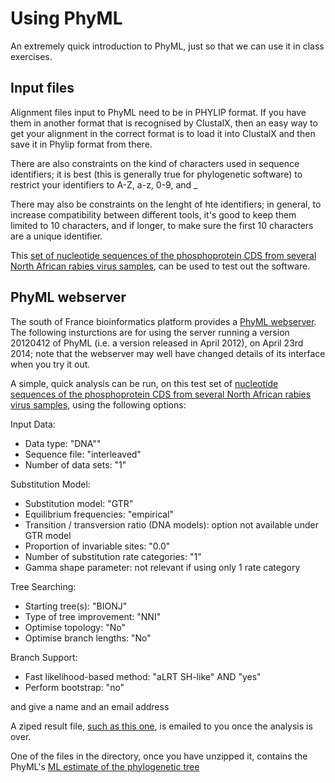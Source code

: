 # Using PhyML

An extremely quick introduction to PhyML, just so that we can use it in class exercises.

## Input files

Alignment files input to PhyML need to be in PHYLIP format. If you have them in another format that is recognised by ClustalX, then an easy way to get your alignment in the correct format is to load it into ClustalX and then save it in Phylip format from there.

There are also constraints on the kind of characters used in sequence identifiers; it is best (this is generally true for phylogenetic software) to restrict your identifiers to A-Z, a-z, 0-9, and _

There may also be constraints on the lenght of hte identifiers; in general, to increase compatibility between different tools, it's good to keep them limited to 10 characters, and if longer, to make sure the first 10 characters are a unique identifier.

This [set of nucleotide sequences of the phosphoprotein CDS from several North African rabies virus samples](./sequences/phosphoproteinCDSsLabelsEd_alphanumericUnderscoreOnly.webprank.phylip), can be used to test out the software.

## PhyML webserver

The south of France bioinformatics platform provides a [PhyML webserver](http://www.atgc-montpellier.fr/phyml/). The following insturctions are for using the server running a version 20120412 of PhyML (i.e. a version released in April 2012), on April 23rd 2014; note that the webserver may well have changed details of its interface when you try it out.

A simple, quick analysis can be run, on this test set of [nucleotide sequences of the phosphoprotein CDS from several North African rabies virus samples](./sequences/phosphoproteinCDSsLabelsEd_alphanumericUnderscoreOnly.webprank.phylip), using the following options:

Input Data:  
- Data type: "DNA""
- Sequence file: "interleaved"
- Number of data sets: "1"

Substitution Model:  
- Substitution model: "GTR"
- Equilibrium frequencies: "empirical"
- Transition / transversion ratio (DNA models): option not available under GTR model
- Proportion of invariable sites: "0.0"
- Number of substitution rate categories: "1"
- Gamma shape parameter: not relevant if using only 1 rate category

Tree Searching:  
- Starting tree(s): "BIONJ"
- Type of tree improvement: "NNI"
- Optimise topology: "No"
- Optimise branch lengths: "No"

Branch Support:  
- Fast likelihood-based method: "aLRT SH-like" AND "yes"
- Perform bootstrap: "no"

and give a name and an email address

A ziped result file, [such as this one](./outputFiles/phosphoproteincdsslabelsed_alphanumericunderscoreonly_webprank_phylip_phyml.zip), is emailed to you once the analysis is over.

One of the files in the directory, once you have unzipped it, contains the PhyML's [ML estimate of the phylogenetic tree](./outputFiles/phosphoproteincdsslabelsed_alphanumericunderscoreonly_webprank_phylip_phyml/phosphoproteincdsslabelsed_alphanumericunderscoreonly_webprank_phylip_phyml_tree.txt)